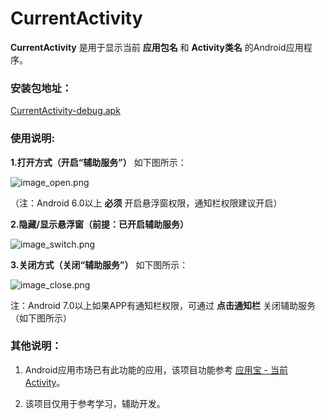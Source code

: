 # CurrentActivity

**CurrentActivity** 是用于显示当前 **应用包名** 和 **Activity类名** 的Android应用程序。

### 安装包地址：

[CurrentActivity-debug.apk](https://github.com/sinawangnan7/CurrentActivity/blob/master/CurrentActivity-debug.apk)

### 使用说明:

**1.打开方式（开启“辅助服务”）** 如下图所示：

![image_open.png](https://github.com/sinawangnan7/CurrentActivity/blob/master/app/image/image_open.png)

（注：Android 6.0以上 **必须** 开启悬浮窗权限，通知栏权限建议开启）

**2.隐藏/显示悬浮窗（前提：已开启辅助服务）**

![image_switch.png](https://github.com/sinawangnan7/CurrentActivity/blob/master/app/image/image_switch.png)

**3.关闭方式（关闭“辅助服务”）** 如下图所示：

![image_close.png](https://github.com/sinawangnan7/CurrentActivity/blob/master/app/image/image_close.png)

注：Android 7.0以上如果APP有通知栏权限，可通过 **点击通知栏** 关闭辅助服务（如下图所示）


### 其他说明：

1. Android应用市场已有此功能的应用，该项目功能参考 [应用宝 - 当前Activity](http://sj.qq.com/myapp/search.htm?kw=%E5%BD%93%E5%89%8DActiity)。

2. 该项目仅用于参考学习，辅助开发。
